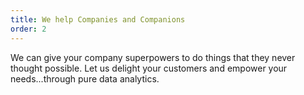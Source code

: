 ```yaml
---
title: We help Companies and Companions
order: 2
---
```

 
We can give your company superpowers to do things that they never thought possible. Let us delight your customers and empower your needs...through pure data analytics.